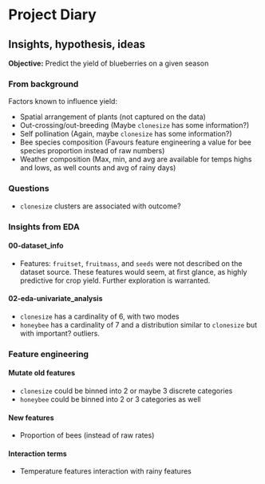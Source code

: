 # Project Diary
## Insights, hypothesis, ideas

**Objective:** Predict the yield of blueberries on a given season

### From background
Factors known to influence yield:
- Spatial arrangement of plants (not captured on the data)
- Out-crossing/out-breeding (Maybe `clonesize` has some information?)
- Self pollination (Again, maybe `clonesize` has some information?)
- Bee species composition (Favours feature engineering a value for bee species proportion instead of raw numbers)
- Weather composition (Max, min, and avg are available for temps highs and lows, as well counts and avg of rainy days)

### Questions
- `clonesize` clusters are associated with outcome?

### Insights from EDA
#### 00-dataset_info
- Features: `fruitset`, `fruitmass`, and `seeds` were not described on the dataset 
source. These features would seem, at first glance, as highly predictive for
crop yield. Further exploration is warranted. 

#### 02-eda-univariate_analysis
- `clonesize` has a cardinality of 6, with two modes
- `honeybee` has a cardinality of 7 and a distribution similar to
 `clonesize` but with important? outliers.





### Feature engineering
#### Mutate old features
- `clonesize` could be binned into 2 or maybe 3 discrete categories
- `honeybee` could be binned into 2 or 3 categories as well

#### New features
- Proportion of bees (instead of raw rates)


#### Interaction terms
- Temperature features interaction with rainy features
